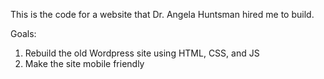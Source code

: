 This is the code for a website that Dr. Angela Huntsman hired me to build.

Goals:
1. Rebuild the old Wordpress site using HTML, CSS, and JS   
2. Make the site mobile friendly


